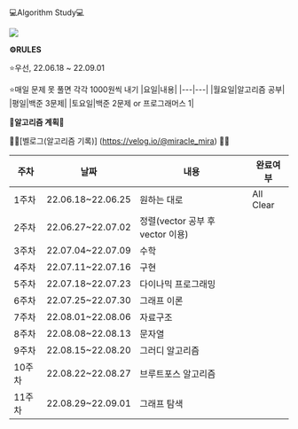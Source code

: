 💻Algorithm Study💻

<img src="https://img.shields.io/badge/C++-00599C?style=flat-square&logo=C%2B%2B&logoColor=white"/></a>


**⚙️RULES**

⭐️우선, 22.06.18 ~ 22.09.01

⭐️매일 문제 못 풀면 각각 1000원씩 내기
|요일|내용|
|---|---|
|월요일|알고리즘 공부|
|평일|백준 3문제|
|토요일|백준 2문제 or 프로그래머스 1|

**📝알고리즘 계획📝**

🫶🏻[벨로그(알고리즘 기록)] (https://velog.io/@miracle_mira) 🫶🏻

|주차|날짜|내용|완료여부|
|---|---|---|---|
|1주차|22.06.18~22.06.25|원하는 대로|All Clear|
|2주차|22.06.27~22.07.02|정렬(vector 공부 후 vector 이용)||
|3주차|22.07.04~22.07.09|수학||
|4주차|22.07.11~22.07.16|구현||
|5주차|22.07.18~22.07.23|다이나믹 프로그래밍||
|6주차|22.07.25~22.07.30|그래프 이론||
|7주차|22.08.01~22.08.06|자료구조||
|8주차|22.08.08~22.08.13|문자열||
|9주차|22.08.15~22.08.20|그러디 알고리즘||
|10주차|22.08.22~22.08.27|브루트포스 알고리즘||
|11주차|22.08.29~22.09.01|그래프 탐색||
